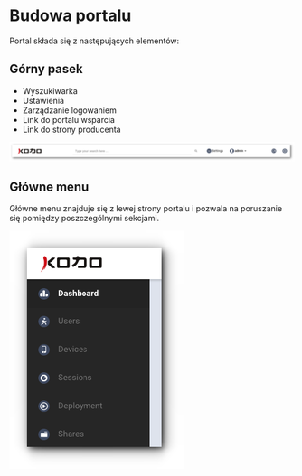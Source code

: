 # Budowa portalu

Portal składa się z następujących elementów:

## **Górny pasek**

* Wyszukiwarka
* Ustawienia
* Zarządzanie logowaniem
* Link do portalu wsparcia
* Link do strony producenta 

![](../../.gitbook/assets/topbar_s%20%281%29.png)

## **Główne menu**

Główne menu znajduje się z lewej strony portalu i pozwala na poruszanie się pomiędzy poszczególnymi sekcjami.

![](../../.gitbook/assets/menu_s.png)

